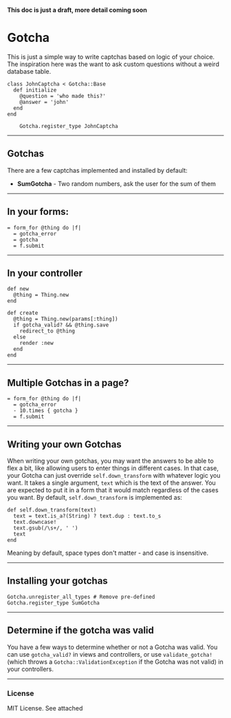 **This doc is just a draft, more detail coming soon**

# Gotcha

This is just a simple way to write captchas based on logic of your choice.  The inspiration here was the want to ask custom questions without a weird database table.

    class JohnCaptcha < Gotcha::Base
      def initialize
        @question = 'who made this?'
        @answer = 'john'
      end
    end

		Gotcha.register_type JohnCaptcha

---

## Gotchas

There are a few captchas implemented and installed by default:

* **SumGotcha** - Two random numbers, ask the user for the sum of them

---

## In your forms:

    = form_for @thing do |f|
      = gotcha_error
      = gotcha
      = f.submit

---

## In your controller

    def new
      @thing = Thing.new
    end

    def create
      @thing = Thing.new(params[:thing])
      if gotcha_valid? && @thing.save
        redirect_to @thing
      else
        render :new
      end
    end

---

## Multiple Gotchas in a page?

    = form_for @thing do |f|
      = gotcha_error
      - 10.times { gotcha }
      = f.submit

---

## Writing your own Gotchas

When writing your own gotchas, you may want the answers to be able to flex a bit, like allowing users to enter things in different cases.  In that case, your Gotcha can just override `self.down_transform` with whatever logic you want.  It takes a single argument, `text` which is the text of the answer.  You are expected to put it in a form that it would match regardless of the cases you want.  By default, `self.down_transform` is implemented as:

    def self.down_transform(text)
      text = text.is_a?(String) ? text.dup : text.to_s
      text.downcase!
      text.gsub(/\s+/, ' ')
      text
    end

Meaning by default, space types don't matter - and case is insensitive.

---

## Installing your gotchas

    Gotcha.unregister_all_types # Remove pre-defined
    Gotcha.register_type SumGotcha

---

## Determine if the gotcha was valid

You have a few ways to determine whether or not a Gotcha was valid.  You can use `gotcha_valid?` in views and controllers, or use `validate_gotcha!` (which throws a `Gotcha::ValidationException` if the Gotcha was not valid) in your controllers.

---

### License

MIT License.   See attached
